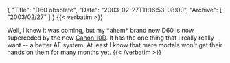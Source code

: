 {
  "Title": "D60 obsolete",
  "Date": "2003-02-27T11:16:53-08:00",
  "Archive": [
    "2003/02/27"
  ]
}
{{< verbatim >}}
<p>Well, I knew it was coming, but my *ahem* brand new D60 is now superceded by the new <a href="http://www.dpreview.com/news/0302/03022711canoneos10dpreview.asp">Canon 10D</a>.  It has the one thing that I really really want -- a better AF system.  At least I know that mere mortals won't get their hands on them for many months yet.
{{< /verbatim >}}
